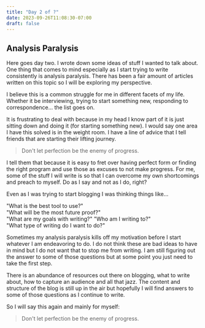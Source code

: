 ```yaml
---
title: "Day 2 of ?"
date: 2023-09-26T11:08:30-07:00
draft: false
---
```


## Analysis Paralysis
Here goes day two. I wrote down some ideas of stuff I wanted to talk about. One thing that comes to mind especially as I start trying to write consistently is analysis paralysis. There has been a fair amount of articles written on this topic so I will be exploring my perspective. 

I believe this is a common struggle for me in different facets of my life. Whether it be interviewing, trying to start something new, responding to correspondence... the list goes on.

It is frustrating to deal with because in my head I know part of it is just sitting down and doing it (for starting something new). I would say one area I have this solved is in the weight room. I have a line of advice that I tell friends that are starting their lifting journey. 

> Don't let perfection be the enemy of progress.

I tell them that because it is easy to fret over having perfect form or finding the right program and use those as excuses to not make progress. For me, some of the stuff I will write is so that I can overcome my own shortcomings and preach to myself. Do as I say and not as I do, right?

Even as I was trying to start blogging I was thinking things like...

"What is the best tool to use?"\
"What will be the most future proof?"\
"What are my goals with writing?"
"Who am I writing to?"\
"What type of writing do I want to do?"

Sometimes my analysis paralysis kills off my motivation before I start whatever I am endeavoring to do. I do not think these are bad ideas to have in mind but I do not want that to stop me from writing. I am still figuring out the answer to some of those questions but at some point you just need to take the first step. 

There is an abundance of resources out there on blogging, what to write about, how to capture an audience and all that jazz. The content and structure of the blog is still up in the air but hopefully I will find answers to some of those questions as I continue to write.

So I will say this again and mainly for myself:
> Don't let perfection be the enemy of progress.